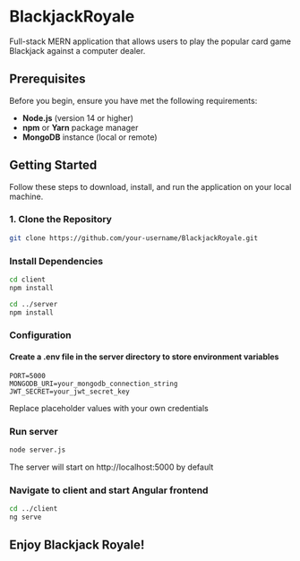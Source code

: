 # BlackjackRoyale
Full-stack MERN application that allows users to play the popular card game Blackjack against a computer dealer.

## Prerequisites
Before you begin, ensure you have met the following requirements:

- **Node.js** (version 14 or higher)  
- **npm** or **Yarn** package manager  
- **MongoDB** instance (local or remote)  

## Getting Started
Follow these steps to download, install, and run the application on your local machine.


### 1. Clone the Repository
```bash
git clone https://github.com/your-username/BlackjackRoyale.git
```

### Install Dependencies
```bash
cd client 
npm install

cd ../server
npm install
```

### Configuration
#### Create a .env file in the server directory to store environment variables
```env
PORT=5000
MONGODB_URI=your_mongodb_connection_string
JWT_SECRET=your_jwt_secret_key
```
Replace placeholder values with your own credentials

### Run server 
```bash
node server.js
```
The server will start on http://localhost:5000 by default

### Navigate to client and start Angular frontend
```bash
cd ../client
ng serve
```

## Enjoy Blackjack Royale!

